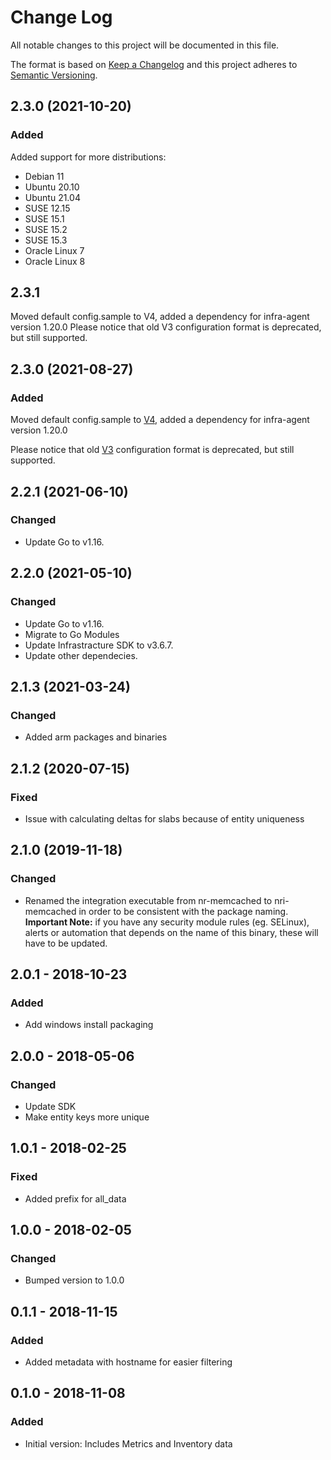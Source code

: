 # Change Log

All notable changes to this project will be documented in this file.

The format is based on [Keep a Changelog](http://keepachangelog.com/)
and this project adheres to [Semantic Versioning](http://semver.org/).

## 2.3.0 (2021-10-20)
### Added
Added support for more distributions:
- Debian 11
- Ubuntu 20.10
- Ubuntu 21.04
- SUSE 12.15
- SUSE 15.1
- SUSE 15.2
- SUSE 15.3
- Oracle Linux 7
- Oracle Linux 8

## 2.3.1
Moved default config.sample to V4, added a dependency for infra-agent version 1.20.0
Please notice that old V3 configuration format is deprecated, but still supported.

## 2.3.0 (2021-08-27)
### Added

Moved default config.sample to [V4](https://docs.newrelic.com/docs/create-integrations/infrastructure-integrations-sdk/specifications/host-integrations-newer-configuration-format/), added a dependency for infra-agent version 1.20.0

Please notice that old [V3](https://docs.newrelic.com/docs/create-integrations/infrastructure-integrations-sdk/specifications/host-integrations-standard-configuration-format/) configuration format is deprecated, but still supported.

## 2.2.1 (2021-06-10)
### Changed
- Update Go to v1.16.

## 2.2.0 (2021-05-10)
### Changed
- Update Go to v1.16.
- Migrate to Go Modules
- Update Infrastracture SDK to v3.6.7.
- Update other dependecies.

## 2.1.3 (2021-03-24)
### Changed
- Added arm packages and binaries

## 2.1.2 (2020-07-15)
### Fixed
- Issue with calculating deltas for slabs because of entity uniqueness

## 2.1.0 (2019-11-18)
### Changed
- Renamed the integration executable from nr-memcached to nri-memcached in order to be consistent with the package naming. **Important Note:** if you have any security module rules (eg. SELinux), alerts or automation that depends on the name of this binary, these will have to be updated.

## 2.0.1 - 2018-10-23
### Added
- Add windows install packaging

## 2.0.0 - 2018-05-06
### Changed
- Update SDK
- Make entity keys more unique

## 1.0.1 - 2018-02-25
### Fixed
- Added prefix for all_data

## 1.0.0 - 2018-02-05
### Changed
- Bumped version to 1.0.0

## 0.1.1 - 2018-11-15
### Added
- Added metadata with hostname for easier filtering

## 0.1.0 - 2018-11-08
### Added
- Initial version: Includes Metrics and Inventory data
